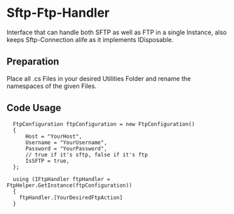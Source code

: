 # Sftp-Ftp-Handler
Interface that can handle both SFTP as well as FTP in a single Instance, also keeps Sftp-Connection alife as it implements IDisposable.

## Preparation

Place all .cs Files in your desired Utilities Folder and rename the namespaces of the given Files.

## Code Usage

```
  FtpConfiguration ftpConfiguration = new FtpConfiguration()
  {
      Host = "YourHost",
      Username = "YourUsername",
      Password = "YourPassword",
      // true if it's sftp, false if it's ftp
      IsSFTP = true,
  };

  using (IFtpHandler ftpHandler = FtpHelper.GetInstance(ftpConfiguration))
  {
    ftpHandler.[YourDesiredFtpAction]
  }

```
